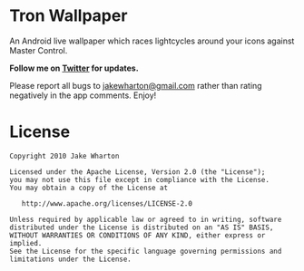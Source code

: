 Tron Wallpaper
==============

An Android live wallpaper which races lightcycles around your icons against Master Control.

**Follow me on [Twitter](http://twitter.com/JakeWharton/) for updates.**

Please report all bugs to <jakewharton@gmail.com> rather than rating negatively in the app comments. Enjoy!


License
=======

    Copyright 2010 Jake Wharton

    Licensed under the Apache License, Version 2.0 (the "License");
    you may not use this file except in compliance with the License.
    You may obtain a copy of the License at

       http://www.apache.org/licenses/LICENSE-2.0

    Unless required by applicable law or agreed to in writing, software
    distributed under the License is distributed on an "AS IS" BASIS,
    WITHOUT WARRANTIES OR CONDITIONS OF ANY KIND, either express or implied.
    See the License for the specific language governing permissions and
    limitations under the License.
